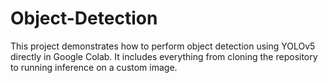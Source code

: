# Object-Detection
This project demonstrates how to perform object detection using YOLOv5 directly in Google Colab. It includes everything from cloning the repository to running inference on a custom image.
